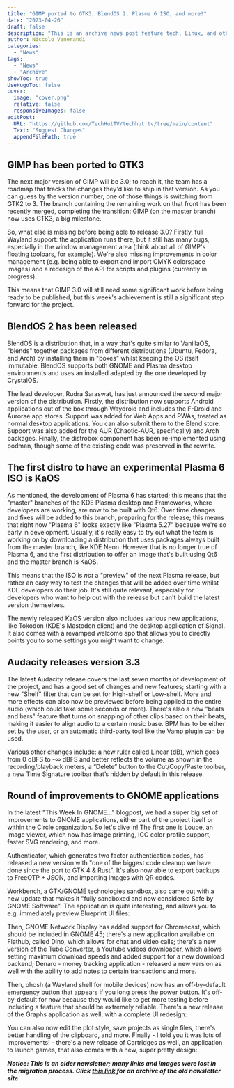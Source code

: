 ```yaml
---
title: "GIMP ported to GTK3, BlendOS 2, Plasma 6 ISO, and more!"
date: "2023-04-26"
draft: false
description: "This is an archive news post feature tech, Linux, and other open-source news. This is an older article that was part of a migration. There will be missing images, broken links, and potentially other issues."
author: Niccolo Venerandi
categories:
  - "News"
tags:
  - "News"
  - "Archive"
showToc: true
UseHugoToc: false
cover:
  image: "cover.png"
  relative: false
  responsiveImages: false
editPost:
  URL: "https://github.com/TechHutTV/techhut.tv/tree/main/content"
  Text: "Suggest Changes"
  appendFilePath: true
---
```


## GIMP has been ported to GTK3

The next major version of GIMP will be 3.0; to reach it, the team has a roadmap that tracks the changes they'd like to ship in that version. As you can guess by the version number, one of those things is switching from GTK2 to 3. The branch containing the remaining work on that front has been recently merged, completing the transition: GIMP (on the master branch) now uses GTK3, a big milestone.

So, what else is missing before being able to release 3.0? Firstly, full Wayland support: the application runs there, but it still has many bugs, especially in the window management area (think about all of GIMP's floating toolbars, for example). We're also missing improvements in color management (e.g. being able to export and import CMYK colorspace images) and a redesign of the API for scripts and plugins (currently in progress).

This means that GIMP 3.0 will still need some significant work before being ready to be published, but this week's achievement is still a significant step forward for the project.

## BlendOS 2 has been released

BlendOS is a distribution that, in a way that's quite similar to VanillaOS, "blends" together packages from different distributions (Ubuntu, Fedora, and Arch) by installing them in "boxes" whilst keeping the OS itself immutable. BlendOS supports both GNOME and Plasma desktop environments and uses an installed adapted by the one developed by CrystalOS.

The lead developer, Rudra Saraswat, has just announced the second major version of the distribution. Firstly, the distribution now supports Android applications out of the box through Waydroid and includes the F-Droid and Aurorae app stores. Support was added for Web Apps and PWAs, treated as normal desktop applications. You can also submit them to the Blend store. Support was also added for the AUR (Chaotic-AUR, specifically) and Arch packages. Finally, the distrobox component has been re-implemented using podman, though some of the existing code was preserved in the rewrite.

## The first distro to have an experimental Plasma 6 ISO is KaOS

As mentioned, the development of Plasma 6 has started; this means that the "master" branches of the KDE Plasma desktop and Frameworks, where developers are working, are now to be built with Qt6. Over time changes and fixes will be added to this branch, preparing for the release; this means that right now "Plasma 6" looks exactly like "Plasma 5.27" because we're so early in development. Usually, it's really easy to try out what the team is working on by downloading a distribution that uses packages always built from the master branch, like KDE Neon. However that is no longer true of Plasma 6, and the first distribution to offer an image that's built using Qt6 and the master branch is KaOS.

This means that the ISO is _not_ a "preview" of the next Plasma release, but rather an easy way to test the changes that will be added over time whilst KDE developers do their job. It's still quite relevant, especially for developers who want to help out with the release but can't build the latest version themselves.

The newly released KaOS version also includes various new applications, like Tokodon (KDE's Mastodon client) and the desktop application of Signal. It also comes with a revamped welcome app that allows you to directly points you to some settings you might want to change.

## Audacity releases version 3.3

The latest Audacity release covers the last seven months of development of the project, and has a good set of changes and new features; starting with a new "Shelf" filter that can be set for High-shelf or Low-shelf. More and more effects can also now be previewed before being applied to the entire audio (which could take some seconds or more). There's also a new "beats and bars" feature that turns on snapping of other clips based on their beats, making it easier to align audio to a certain music base. BPM has to be either set by the user, or an automatic third-party tool like the Vamp plugin can be used.

Various other changes include: a new ruler called Linear (dB), which goes from 0 dBFS to -∞ dBFS and better reflects the volume as shown in the recording/playback meters, a “Delete” button to the Cut/Copy/Paste toolbar, a new Time Signature toolbar that’s hidden by default in this release.

## Round of improvements to GNOME applications

In the latest "This Week In GNOME..." blogpost, we had a super big set of improvements to GNOME applications, either part of the project itself or within the Circle organization. So let's dive in! The first one is Loupe, an image viewer, which now has image printing, ICC color profile support, faster SVG rendering, and more.

Authenticator, which generates two factor authentication codes, has released a new version with "one of the biggest code cleanup we have done since the port to GTK 4 & Rust". It's also now able to export backups to FreeOTP + JSON, and importing images with QR codes.

Workbench, a GTK/GNOME technologies sandbox, also came out with a new update that makes it "fully sandboxed and now considered Safe by GNOME Software". The application is quite interesting, and allows you to e.g. immediately preview Blueprint UI files:

Then, GNOME Network Display has added support for Chromecast, which should be included in GNOME 45; there's a new application available on Flathub, called Dino, which allows for chat and video calls; there's a new version of the Tube Converter, a Youtube videos downloader, which allows setting maximum download speeds and added support for a new download backend; Denaro - money tracking application - released a new version as well with the ability to add notes to certain transactions and more.

Then, phosh (a Wayland shell for mobile devices) now has an off-by-default emergency button that appears if you long press the power button. It's off-by-default for now because they would like to get more testing before including a feature that should be extremely reliable. There's a new release of the Graphs application as well, with a complete UI redesign:

You can also now edit the plot style, save projects as single files, there's better handling of the clipboard, and more. Finally - I told you it was lots of improvements! - there's a new release of Cartridges as well, an application to launch games, that also comes with a new, super pretty design:

**_Notice: This is an older newsletter; many links and images were lost in the migration process. Click [this link](https://archive.techhut.tv/) for an archive of the old newsletter site_**.
